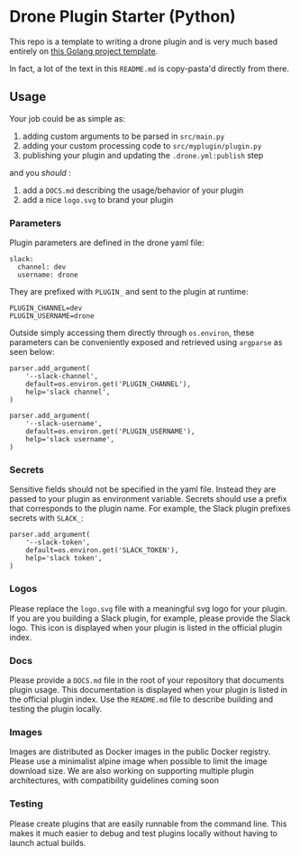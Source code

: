 # Drone Plugin Starter (Python)

This repo is a template to writing a drone plugin and is very much based
entirely on [this Golang project template](https://github.com/drone/drone-plugin-starter/).

In fact, a lot of the text in this `README.md` is copy-pasta'd directly from there.

## Usage

Your job could be as simple as:
1. adding custom arguments to be parsed in `src/main.py`
2. adding your custom processing code to `src/myplugin/plugin.py`
3. publishing your plugin and updating the `.drone.yml:publish` step

and you _should_ : 
1. add a `DOCS.md` describing the usage/behavior of your plugin
2. add a nice `logo.svg` to brand your plugin

### Parameters

Plugin parameters are defined in the drone yaml file:

```
slack:
  channel: dev
  username: drone
```

They are prefixed with `PLUGIN_` and sent to the plugin at runtime:

```
PLUGIN_CHANNEL=dev
PLUGIN_USERNAME=drone
```

Outside simply accessing them directly through `os.environ`, these parameters can be 
conveniently exposed and retrieved using `argparse` as seen below:

```
parser.add_argument(
	'--slack-channel',
	default=os.environ.get('PLUGIN_CHANNEL'),
	help='slack channel',
)

parser.add_argument(
	'--slack-username',
	default=os.environ.get('PLUGIN_USERNAME'),
	help='slack username',
)
```

### Secrets

Sensitive fields should not be specified in the yaml file. Instead they are passed to your plugin as environment variable. Secrets should use a prefix that corresponds to the plugin name. For example, the Slack plugin prefixes secrets with `SLACK_`:

```
parser.add_argument(
	'--slack-token',
	default=os.environ.get('SLACK_TOKEN'),
	help='slack token',
)
```

### Logos

Please replace the `logo.svg` file with a meaningful svg logo for your plugin. If you are you building a Slack plugin, for example, please provide the Slack logo. This icon is displayed when your plugin is listed in the official plugin index.

### Docs

Please provide a `DOCS.md` file in the root of your repository that documents plugin usage. This documentation is displayed when your plugin is listed in the official plugin index. Use the `README.md` file to describe building and testing the plugin locally.

### Images

Images are distributed as Docker images in the public Docker registry. Please use a minimalist alpine image when possible to limit the image download size. We are also working on supporting multiple plugin architectures, with compatibility guidelines coming soon

### Testing

Please create plugins that are easily runnable from the command line. This makes it much easier to debug and test plugins locally without having to launch actual builds.
